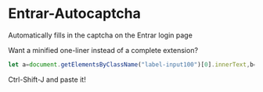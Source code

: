 # Entrar-Autocaptcha
Automatically fills in the captcha on the Entrar login page

Want a minified one-liner instead of a complete extension?
```js
let a=document.getElementsByClassName("label-input100")[0].innerText,b=/([0-9])+ \+ ([0-9])+/gm,c=[...a.matchAll(b)][0],f=parseInt(c[1])+parseInt(c[2]);document.getElementById("captcha").value=f;
```
Ctrl-Shift-J and paste it!
